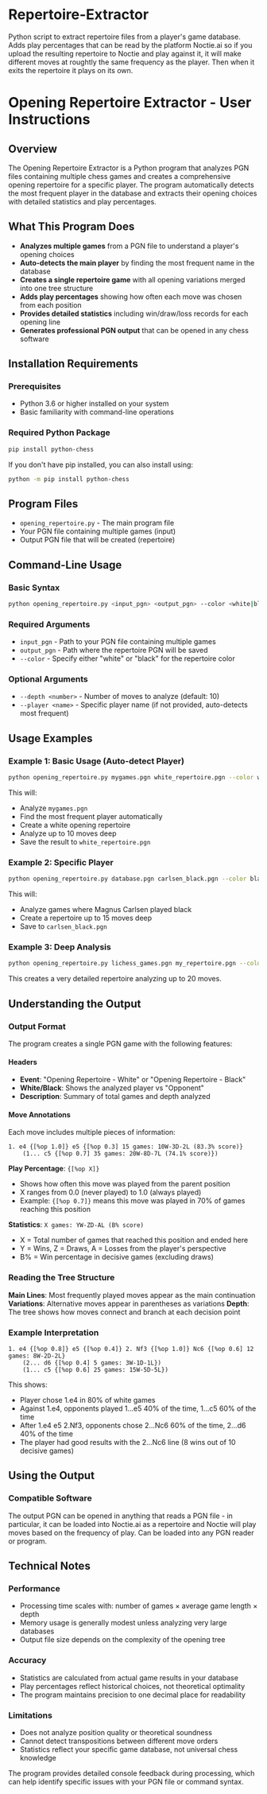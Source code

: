 # Repertoire-Extractor
Python script to extract repertoire files from a player's game database.  Adds play percentages that can be read by the platform Noctie.ai so if you upload the resulting repertoire to Noctie and play against it, it will make different moves at roughtly the same frequency as the player.  Then when it exits the repertoire it plays on its own.

# Opening Repertoire Extractor - User Instructions

## Overview

The Opening Repertoire Extractor is a Python program that analyzes PGN files containing multiple chess games and creates a comprehensive opening repertoire for a specific player. The program automatically detects the most frequent player in the database and extracts their opening choices with detailed statistics and play percentages.

## What This Program Does

- **Analyzes multiple games** from a PGN file to understand a player's opening choices
- **Auto-detects the main player** by finding the most frequent name in the database
- **Creates a single repertoire game** with all opening variations merged into one tree structure
- **Adds play percentages** showing how often each move was chosen from each position
- **Provides detailed statistics** including win/draw/loss records for each opening line
- **Generates professional PGN output** that can be opened in any chess software

## Installation Requirements

### Prerequisites
- Python 3.6 or higher installed on your system
- Basic familiarity with command-line operations

### Required Python Package
```bash
pip install python-chess
```

If you don't have pip installed, you can also install using:
```bash
python -m pip install python-chess
```

## Program Files
- `opening_repertoire.py` - The main program file
- Your PGN file containing multiple games (input)
- Output PGN file that will be created (repertoire)

## Command-Line Usage

### Basic Syntax
```bash
python opening_repertoire.py <input_pgn> <output_pgn> --color <white|black> [options]
```

### Required Arguments
- `input_pgn` - Path to your PGN file containing multiple games
- `output_pgn` - Path where the repertoire PGN will be saved
- `--color` - Specify either "white" or "black" for the repertoire color

### Optional Arguments
- `--depth <number>` - Number of moves to analyze (default: 10)
- `--player <name>` - Specific player name (if not provided, auto-detects most frequent)

## Usage Examples

### Example 1: Basic Usage (Auto-detect Player)
```bash
python opening_repertoire.py mygames.pgn white_repertoire.pgn --color white --depth 10
```
This will:
- Analyze `mygames.pgn`
- Find the most frequent player automatically
- Create a white opening repertoire
- Analyze up to 10 moves deep
- Save the result to `white_repertoire.pgn`

### Example 2: Specific Player
```bash
python opening_repertoire.py database.pgn carlsen_black.pgn --color black --depth 15 --player "Carlsen, Magnus"
```
This will:
- Analyze games where Magnus Carlsen played black
- Create a repertoire up to 15 moves deep
- Save to `carlsen_black.pgn`

### Example 3: Deep Analysis
```bash
python opening_repertoire.py lichess_games.pgn my_repertoire.pgn --color white --depth 20
```
This creates a very detailed repertoire analyzing up to 20 moves.

## Understanding the Output

### Output Format
The program creates a single PGN game with the following features:

#### Headers
- **Event**: "Opening Repertoire - White" or "Opening Repertoire - Black"
- **White/Black**: Shows the analyzed player vs "Opponent"
- **Description**: Summary of total games and depth analyzed

#### Move Annotations
Each move includes multiple pieces of information:

```
1. e4 {[%op 1.0]} e5 {[%op 0.3] 15 games: 10W-3D-2L (83.3% score)}
    (1... c5 {[%op 0.7] 35 games: 20W-8D-7L (74.1% score)})
```

**Play Percentage**: `{[%op X]}`
- Shows how often this move was played from the parent position
- X ranges from 0.0 (never played) to 1.0 (always played)
- Example: `{[%op 0.7]}` means this move was played in 70% of games reaching this position

**Statistics**: `X games: YW-ZD-AL (B% score)`
- X = Total number of games that reached this position and ended here
- Y = Wins, Z = Draws, A = Losses from the player's perspective
- B% = Win percentage in decisive games (excluding draws)

### Reading the Tree Structure

**Main Lines**: Most frequently played moves appear as the main continuation
**Variations**: Alternative moves appear in parentheses as variations
**Depth**: The tree shows how moves connect and branch at each decision point

### Example Interpretation
```
1. e4 {[%op 0.8]} e5 {[%op 0.4]} 2. Nf3 {[%op 1.0]} Nc6 {[%op 0.6] 12 games: 8W-2D-2L}
    (2... d6 {[%op 0.4] 5 games: 3W-1D-1L})
    (1... c5 {[%op 0.6] 25 games: 15W-5D-5L})
```

This shows:
- Player chose 1.e4 in 80% of white games
- Against 1.e4, opponents played 1...e5 40% of the time, 1...c5 60% of the time
- After 1.e4 e5 2.Nf3, opponents chose 2...Nc6 60% of the time, 2...d6 40% of the time
- The player had good results with the 2...Nc6 line (8 wins out of 10 decisive games)

## Using the Output

### Compatible Software
The output PGN can be opened in anything that reads a PGN file - in particular, it can be loaded into Noctie.ai as a repertoire and Noctie will play moves based on the frequency of play.
Can be loaded into any PGN reader or program.

## Technical Notes

### Performance
- Processing time scales with: number of games × average game length × depth
- Memory usage is generally modest unless analyzing very large databases
- Output file size depends on the complexity of the opening tree

### Accuracy
- Statistics are calculated from actual game results in your database
- Play percentages reflect historical choices, not theoretical optimality
- The program maintains precision to one decimal place for readability

### Limitations
- Does not analyze position quality or theoretical soundness
- Cannot detect transpositions between different move orders
- Statistics reflect your specific game database, not universal chess knowledge

The program provides detailed console feedback during processing, which can help identify specific issues with your PGN file or command syntax.
